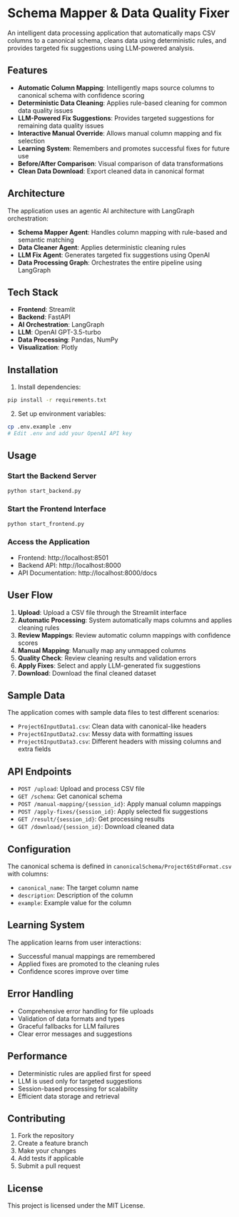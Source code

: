 # Schema Mapper & Data Quality Fixer

An intelligent data processing application that automatically maps CSV columns to a canonical schema, cleans data using deterministic rules, and provides targeted fix suggestions using LLM-powered analysis.

## Features

- **Automatic Column Mapping**: Intelligently maps source columns to canonical schema with confidence scoring
- **Deterministic Data Cleaning**: Applies rule-based cleaning for common data quality issues
- **LLM-Powered Fix Suggestions**: Provides targeted suggestions for remaining data quality issues
- **Interactive Manual Override**: Allows manual column mapping and fix selection
- **Learning System**: Remembers and promotes successful fixes for future use
- **Before/After Comparison**: Visual comparison of data transformations
- **Clean Data Download**: Export cleaned data in canonical format

## Architecture

The application uses an agentic AI architecture with LangGraph orchestration:

- **Schema Mapper Agent**: Handles column mapping with rule-based and semantic matching
- **Data Cleaner Agent**: Applies deterministic cleaning rules
- **LLM Fix Agent**: Generates targeted fix suggestions using OpenAI
- **Data Processing Graph**: Orchestrates the entire pipeline using LangGraph

## Tech Stack

- **Frontend**: Streamlit
- **Backend**: FastAPI
- **AI Orchestration**: LangGraph
- **LLM**: OpenAI GPT-3.5-turbo
- **Data Processing**: Pandas, NumPy
- **Visualization**: Plotly

## Installation

1. Install dependencies:
```bash
pip install -r requirements.txt
```

2. Set up environment variables:
```bash
cp .env.example .env
# Edit .env and add your OpenAI API key
```

## Usage

### Start the Backend Server
```bash
python start_backend.py
```

### Start the Frontend Interface
```bash
python start_frontend.py
```

### Access the Application
- Frontend: http://localhost:8501
- Backend API: http://localhost:8000
- API Documentation: http://localhost:8000/docs

## User Flow

1. **Upload**: Upload a CSV file through the Streamlit interface
2. **Automatic Processing**: System automatically maps columns and applies cleaning rules
3. **Review Mappings**: Review automatic column mappings with confidence scores
4. **Manual Mapping**: Manually map any unmapped columns
5. **Quality Check**: Review cleaning results and validation errors
6. **Apply Fixes**: Select and apply LLM-generated fix suggestions
7. **Download**: Download the final cleaned dataset

## Sample Data

The application comes with sample data files to test different scenarios:

- `Project6InputData1.csv`: Clean data with canonical-like headers
- `Project6InputData2.csv`: Messy data with formatting issues
- `Project6InputData3.csv`: Different headers with missing columns and extra fields

## API Endpoints

- `POST /upload`: Upload and process CSV file
- `GET /schema`: Get canonical schema
- `POST /manual-mapping/{session_id}`: Apply manual column mappings
- `POST /apply-fixes/{session_id}`: Apply selected fix suggestions
- `GET /result/{session_id}`: Get processing results
- `GET /download/{session_id}`: Download cleaned data

## Configuration

The canonical schema is defined in `canonicalSchema/Project6StdFormat.csv` with columns:
- `canonical_name`: The target column name
- `description`: Description of the column
- `example`: Example value for the column

## Learning System

The application learns from user interactions:
- Successful manual mappings are remembered
- Applied fixes are promoted to the cleaning rules
- Confidence scores improve over time

## Error Handling

- Comprehensive error handling for file uploads
- Validation of data formats and types
- Graceful fallbacks for LLM failures
- Clear error messages and suggestions

## Performance

- Deterministic rules are applied first for speed
- LLM is used only for targeted suggestions
- Session-based processing for scalability
- Efficient data storage and retrieval

## Contributing

1. Fork the repository
2. Create a feature branch
3. Make your changes
4. Add tests if applicable
5. Submit a pull request

## License

This project is licensed under the MIT License.
